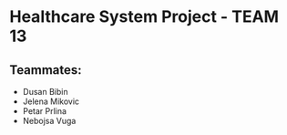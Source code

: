 # Healthcare System Project - TEAM 13

## Teammates:
* Dusan Bibin
* Jelena Mikovic
* Petar Prlina
* Nebojsa Vuga
